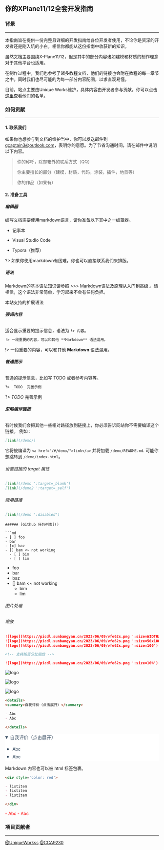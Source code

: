 ## **你的XPlane11/12全套开发指南**

### 背景

---

本指南旨在提供一份完整且详细的开发指南给各位开发者使用，不论你是资深的开发者还是刚入坑的小白，相信你都能从这份指南中收获新的知识。

虽然文档主要围绕X-Plane11/12，但是其中的部分内容诸如建模和材质的制作理念对于其他平台也适用。

在制作过程中，我们也参考了诸多教程文档，他们的链接也会附在教程的每一章节之中。同时我们也尽可能的为每一部分内容配图，以求直观易懂。

目前，站点主要由Unique Works维护，具体内容由开发者参与贡献。你可以点击[这里](#项目成员)查看他们的名单。

### 如何贡献

---

#### 1. 联系我们

如果你也想参与到文档的维护当中，你可以发送邮件到[gcaptain3@outlook.com](mailto:gcaptain3@outlook.com)，表明你的意愿。为了节省沟通时间，请在邮件中说明以下内容。

> 你的称呼，除邮箱外的联系方式（QQ）
>
> 你主要擅长的部分（建模，材质，代码，涂装，插件，地景等）
>
> 你的作品（如果有）

#### 2. 准备工具

##### 编辑器

编写文档需要使用markdown语言，请你准备以下其中之一编辑器。

- 记事本

- Visual Studio Code

- Typora（推荐）

  

?> 如果你使用markdown有困难，你也可以直接联系我们来排版。

##### 语法

Markdown的基本语法知识请参照 >>> [Markdown语法及原理从入门到高级](https://www.zhihu.com/tardis/zm/art/99319314?source_id=1005)  。请相信，这个语法非常简单，学习起来不会有任何负担。

本站支持的扩展语法

###### **强调内容**

适合显示重要的提示信息，语法为 `!> 内容`。

```markdown
!> 一段重要的内容，可以和其他 **Markdown** 语法混用。
```

!> 一段重要的内容，可以和其他 **Markdown** 语法混用。

###### **普通提示**

普通的提示信息，比如写 TODO 或者参考内容等。

```markdown
?> _TODO_ 完善示例
```

?> *TODO* 完善示例

###### **忽略编译链接**

有时候我们会把其他一些相对路径放到链接上，你必须告诉网站你不需要编译这个链接。 例如：

```md
[link](/demo/)
```

它将被编译为 `<a href="/#/demo/">link</a>` 并将加载 `/demo/README.md`. 可能你想跳转到 `/demo/index.html`。



###### 设置链接的 target 属性

```md
[link](/demo ':target=_blank')
[link](/demo2 ':target=_self')
```

###### 禁用链接

```md
[link](/demo ':disabled')
```


```
###### [Github 任务列表]()

```md
- [ ] foo
- bar
- [x] baz
- [] bam <~ not working
  - [ ] bim
  - [ ] lim
```

-  foo
-  bar
-  baz
-  [] bam <~ not working
   -  bim
   -  lim

###### 图片处理

###### 缩放

```md
![logo](https://picdl.sunbangyan.cn/2023/06/09/vfe62s.png ':size=WIDTHxHEIGHT')
![logo](https://picdl.sunbangyan.cn/2023/06/09/vfe62s.png ':size=50x100')
![logo](https://picdl.sunbangyan.cn/2023/06/09/vfe62s.png ':size=100')

<!-- 支持按百分比缩放 -->

![logo](https://picdl.sunbangyan.cn/2023/06/09/vfe62s.png ':size=10%')
```

![logo](https://picdl.sunbangyan.cn/2023/06/09/vfe62s.png ':size=50x100')



![logo](https://picdl.sunbangyan.cn/2023/06/09/vfe62s.png ':size=100')



![logo](https://picdl.sunbangyan.cn/2023/06/09/vfe62s.png ':size=10%')  

```markdown
<details>
<summary>自我评价（点击展开）</summary>

- Abc
- Abc

</details>
```

<details open="" style="-webkit-font-smoothing: antialiased; -webkit-tap-highlight-color: rgba(0, 0, 0, 0); text-size-adjust: none; box-sizing: border-box; font-size: 15px; color: rgb(52, 73, 94); font-family: &quot;Source Sans Pro&quot;, &quot;Helvetica Neue&quot;, Arial, sans-serif; font-style: normal; font-variant-ligatures: normal; font-variant-caps: normal; font-weight: 400; letter-spacing: normal; orphans: 2; text-align: start; text-indent: 0px; text-transform: none; white-space: normal; widows: 2; word-spacing: 0px; -webkit-text-stroke-width: 0px; background-color: rgb(255, 255, 255); text-decoration-thickness: initial; text-decoration-style: initial; text-decoration-color: initial;"><summary style="-webkit-font-smoothing: antialiased; -webkit-tap-highlight-color: rgba(0, 0, 0, 0); text-size-adjust: none; box-sizing: border-box;">自我评价（点击展开）</summary><ul style="-webkit-font-smoothing: antialiased; -webkit-tap-highlight-color: rgba(0, 0, 0, 0); text-size-adjust: none; box-sizing: border-box; line-height: 1.6rem; word-spacing: 0.05rem; padding-left: 1.5rem;"><li style="-webkit-font-smoothing: antialiased; -webkit-tap-highlight-color: rgba(0, 0, 0, 0); text-size-adjust: none; box-sizing: border-box;">Abc</li><li style="-webkit-font-smoothing: antialiased; -webkit-tap-highlight-color: rgba(0, 0, 0, 0); text-size-adjust: none; box-sizing: border-box;">Abc</li></ul></details>

Markdown 内容也可以被 html 标签包裹。

```markdown
<div style='color: red'>

- listitem
- listitem
- listitem

</div>
```

<div style='color: red'>
- Abc
- Abc
</div>

### 项目贡献者
---
[@UniqueWorkss](https://github.com/UniqueWorkss) [@CCA9230]()
